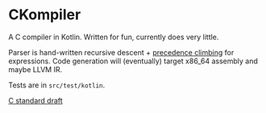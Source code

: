 # CKompiler

A C compiler in Kotlin. Written for fun, currently does very little.

Parser is hand-written recursive descent + [precedence climbing](https://en.wikipedia.org/wiki/Operator-precedence_parser#Precedence_climbing_method) for expressions.
Code generation will (eventually) target x86_64 assembly and maybe LLVM IR.

Tests are in `src/test/kotlin`.

[C standard draft](http://www.open-std.org/jtc1/sc22/wg14/www/docs/n1570.pdf)
